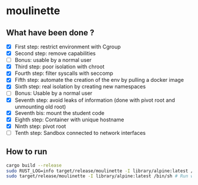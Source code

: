 # moulinette

## What have been done ?

- [X] First step: restrict environment with Cgroup
- [X] Second step: remove capabilities
- [ ] Bonus: usable by a normal user
- [X] Third step: poor isolation with chroot
- [X] Fourth step: filter syscalls with seccomp
- [X] Fifth step: automate the creation of the env by pulling a docker image
- [X] Sixth step: real isolation by creating new namespaces
- [ ] Bonus: Usable by a normal user
- [X] Seventh step: avoid leaks of information (done with pivot root and unmounting old root)
- [X] Seventh bis: mount the student code
- [X] Eighth step: Container with unique hostname
- [X] Ninth step: pivot root
- [ ] Tenth step: Sandbox connected to network interfaces

## How to run

```sh
cargo build --release
sudo RUST_LOG=info target/release/moulinette -I library/alpine:latest /bin/sh # Run with logs
sudo target/release/moulinette -I library/alpine:latest /bin/sh # Run without logs
```
